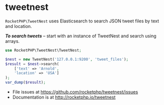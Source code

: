 # tweetnest

`RocketPHP\TweetNest` uses Elasticsearch to search JSON tweet files by text and location.

**_To search tweets_** – start with an instance of TweetNest and search using arrays.

```php
use RocketPHP\TweetNest\TweetNest;

$nest = new TweetNest('127.0.0.1:9200', 'tweet_files');
$result = $nest->search(
    ['text' => 'Arnold',
    'location' => 'USA']
);
var_dump($result);
```

- File issues at https://github.com/rocketphp/tweetnest/issues
- Documentation is at http://rocketphp.io/tweetnest